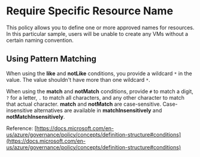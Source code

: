 # Require Specific Resource Name
This policy allows you to define one or more approved names for resources. In this particular sample, users will be unable to create any VMs without a certain naming convention.

## Using Pattern Matching
When using the **like** and **notLike** conditions, you provide a wildcard `*` in the value. The value shouldn't have more than one wildcard `*`.

When using the **match** and **notMatch** conditions, provide `#` to match a digit, `?` for a letter, `.` to match all characters, and any other character to match that actual character. **match** and **notMatch** are case-sensitive. Case-insensitive alternatives are available in **matchInsensitively** and **notMatchInsensitively**.

Reference: [https://docs.microsoft.com/en-us/azure/governance/policy/concepts/definition-structure#conditions](https://docs.microsoft.com/en-us/azure/governance/policy/concepts/definition-structure#conditions)
